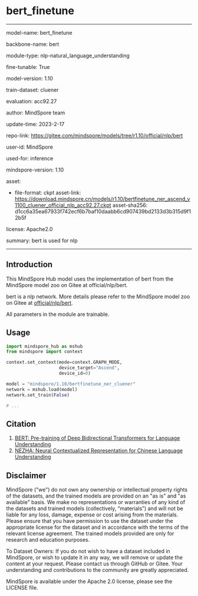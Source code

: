 # bert_finetune

---

model-name: bert_finetune

backbone-name: bert

module-type: nlp-natural_language_understanding

fine-tunable: True

model-version: 1.10

train-dataset: cluener

evaluation: acc92.27

author: MindSpore team

update-time: 2023-2-17

repo-link: <https://gitee.com/mindspore/models/tree/r1.10/official/nlp/bert>

user-id: MindSpore

used-for: inference

mindspore-version: 1.10

asset:

-
    file-format: ckpt
    asset-link: <https://download.mindspore.cn/models/r1.10/bertfinetune_ner_ascend_v1100_cluener_official_nlp_acc92.27.ckpt>
    asset-sha256: d1cc6a35ea67933f742ecf6b7baf10daabb6cd907439bd2133d3b315d9f12b5f

license: Apache2.0

summary: bert is used for nlp

---

## Introduction

This MindSpore Hub model uses the implementation of bert from the MindSpore model zoo on Gitee at official/nlp/bert.

bert is a nlp network. More details please refer to the MindSpore model zoo on Gitee at [official/nlp/bert](https://gitee.com/mindspore/models/blob/r1.10/official/nlp/bert/README.md).

All parameters in the module are trainable.

## Usage

```python
import mindspore_hub as mshub
from mindspore import context

context.set_context(mode=context.GRAPH_MODE,
                    device_target="Ascend",
                    device_id=0)

model = "mindspore/1.10/bertfinetune_ner_cluener"
network = mshub.load(model)
network.set_train(False)

# ...
```

## Citation

1. [BERT: Pre-training of Deep Bidirectional Transformers for Language Understanding](https://arxiv.org/pdf/1810.04805.pdf)
2. [NEZHA: Neural Contextualized Representation for Chinese Language Understanding](https://arxiv.org/pdf/1909.00204.pdf)

## Disclaimer

MindSpore ("we") do not own any ownership or intellectual property rights of the datasets, and the trained models are provided on an "as is" and "as available" basis. We make no representations or warranties of any kind of the datasets and trained models (collectively, “materials”) and will not be liable for any loss, damage, expense or cost arising from the materials. Please ensure that you have permission to use the dataset under the appropriate license for the dataset and in accordance with the terms of the relevant license agreement. The trained models provided are only for research and education purposes.

To Dataset Owners: If you do not wish to have a dataset included in MindSpore, or wish to update it in any way, we will remove or update the content at your request. Please contact us through GitHub or Gitee. Your understanding and contributions to the community are greatly appreciated.

MindSpore is available under the Apache 2.0 license, please see the LICENSE file.
